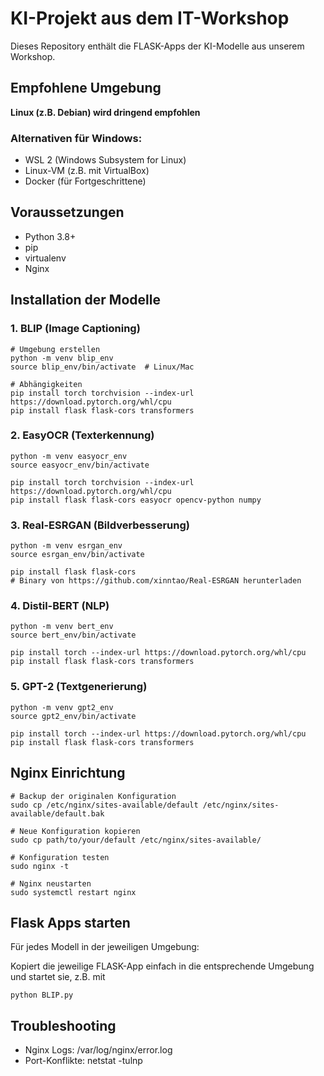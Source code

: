 # KI-Projekt aus dem IT-Workshop

Dieses Repository enthält die FLASK-Apps der KI-Modelle aus unserem Workshop.

## Empfohlene Umgebung
**Linux (z.B. Debian) wird dringend empfohlen**

### Alternativen für Windows:
- WSL 2 (Windows Subsystem for Linux)
- Linux-VM (z.B. mit VirtualBox)
- Docker (für Fortgeschrittene)

## Voraussetzungen
- Python 3.8+
- pip
- virtualenv
- Nginx

## Installation der Modelle

### 1. BLIP (Image Captioning)

    # Umgebung erstellen
    python -m venv blip_env
    source blip_env/bin/activate  # Linux/Mac

    # Abhängigkeiten
    pip install torch torchvision --index-url https://download.pytorch.org/whl/cpu
    pip install flask flask-cors transformers

### 2. EasyOCR (Texterkennung)

    python -m venv easyocr_env
    source easyocr_env/bin/activate
    
    pip install torch torchvision --index-url https://download.pytorch.org/whl/cpu
    pip install flask flask-cors easyocr opencv-python numpy

### 3. Real-ESRGAN (Bildverbesserung)

    python -m venv esrgan_env
    source esrgan_env/bin/activate
    
    pip install flask flask-cors
    # Binary von https://github.com/xinntao/Real-ESRGAN herunterladen

### 4. Distil-BERT (NLP)

    python -m venv bert_env
    source bert_env/bin/activate
    
    pip install torch --index-url https://download.pytorch.org/whl/cpu
    pip install flask flask-cors transformers

### 5. GPT-2 (Textgenerierung)

    python -m venv gpt2_env
    source gpt2_env/bin/activate
    
    pip install torch --index-url https://download.pytorch.org/whl/cpu
    pip install flask flask-cors transformers 

## Nginx Einrichtung

    # Backup der originalen Konfiguration
    sudo cp /etc/nginx/sites-available/default /etc/nginx/sites-available/default.bak
    
    # Neue Konfiguration kopieren
    sudo cp path/to/your/default /etc/nginx/sites-available/
    
    # Konfiguration testen
    sudo nginx -t
    
    # Nginx neustarten
    sudo systemctl restart nginx

## Flask Apps starten
Für jedes Modell in der jeweiligen Umgebung:

Kopiert die jeweilige FLASK-App einfach in die entsprechende Umgebung und startet sie, z.B. mit

	python BLIP.py


## Troubleshooting
- Nginx Logs: /var/log/nginx/error.log
- Port-Konflikte: netstat -tulnp